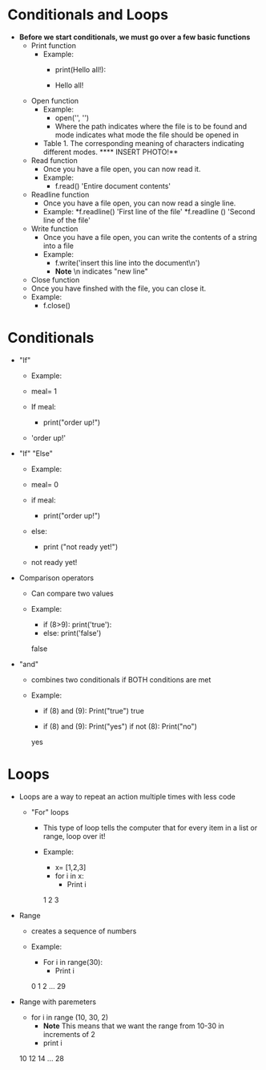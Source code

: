 # Conditionals and Loops

* **Before we start conditionals, we must go over a few basic functions**
  * Print function
    * Example:
      * print(Hello all!):
    
      * Hello all!
  * Open function
    * Example:
      * open('<path>', '<mode>')
      * Where the path indicates where the file is to be found and mode indicates what mode the file should be opened in
    * Table 1.  The corresponding meaning of characters indicating different modes.
    **** INSERT PHOTO!** 
  * Read function
    * Once you have a file open, you can now read it.
    * Example:
      * f.read()
      'Entire document contents'
  * Readline function
    * Once you have a file open, you can now read a single line.
    * Example:
      *f.readline()
      'First line of the file'
      *f.readline ()
      'Second line of the file'
  * Write function
    * Once you have a file open, you can write the contents of a string into a file
    * Example:
      * f.write('insert this line into the document\n')
      * **Note** \n indicates "new line"
   * Close function
    * Once you have finshed with the file, you can close it.
    * Example:
      * f.close()
      

# Conditionals  

* "If" 
  * Example:
  * meal= 1
  * If meal:
    * print("order up!")
  
  * 'order up!'

* "If" "Else" 
  * Example:
  * meal= 0
  * if meal:
    * print("order up!")
  * else:
    * print ("not ready yet!")
    
  * not ready yet! 

* Comparison operators
  * Can compare two values
  * Example:
    * if (8>9):
      print('true'):
    * else:
      print('false')
      
    false
    
* "and"
  * combines two conditionals if BOTH conditions are met
  * Example:
    * if (8) and (9):
      Print("true")
    true
    
    * if (8) and (9):
        Print("yes")
      if not (8):
        Print("no")
     
     yes


# Loops

* Loops are a way to repeat an action multiple times with less code
  * "For" loops
    * This type of loop tells the computer that for every item in a list or range, loop over it!
    * Example:
      * x= [1,2,3]
      * for i in x:
        * Print i
        
      1
      2
      3
      
* Range 
  * creates a sequence of numbers
  * Example:
    * For i in range(30):
      * Print i
      
    0
    1
    2
    ...
    29

* Range with paremeters
  * for i in range (10, 30, 2)
    * **Note** This means that we want the range from 10-30 in increments of 2
    * print i
    
  10
  12
  14
  ...
  28
  
